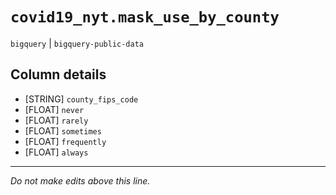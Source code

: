 # `covid19_nyt.mask_use_by_county`
`bigquery` | `bigquery-public-data`

## Column details
* [STRING]    `county_fips_code`
* [FLOAT]     `never`
* [FLOAT]     `rarely`
* [FLOAT]     `sometimes`
* [FLOAT]     `frequently`
* [FLOAT]     `always`

-------------------------------------------------------------------------------
*Do not make edits above this line.*
